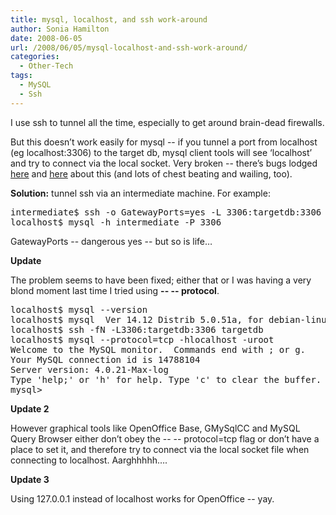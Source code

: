 ```yaml
---
title: mysql, localhost, and ssh work-around
author: Sonia Hamilton
date: 2008-06-05
url: /2008/06/05/mysql-localhost-and-ssh-work-around/
categories:
  - Other-Tech
tags:
  - MySQL
  - Ssh
---
```

I use ssh to tunnel all the time, especially to get around brain-dead firewalls.

<!--more-->

But this doesn&#8217;t work easily for mysql -- if you tunnel a port from localhost (eg localhost:3306) to the target db, mysql client tools will see &#8216;localhost&#8217; and try to connect via the local socket. Very broken -- there&#8217;s bugs lodged [here][1] and [here][2] about this (and lots of chest beating and wailing, too).

**Solution:** tunnel ssh via an intermediate machine. For example:

<pre>intermediate$ ssh -o GatewayPorts=yes -L 3306:targetdb:3306 targetdb
localhost$ mysql -h intermediate -P 3306</pre>

GatewayPorts -- dangerous yes -- but so is life&#8230;

**Update**

The problem seems to have been fixed; either that or I was having a very blond moment last time I tried using **-- -- protocol**.

<pre>localhost$ mysql --version
localhost$ mysql  Ver 14.12 Distrib 5.0.51a, for debian-linux-gnu (i486) using readline 5.2
localhost$ ssh -fN -L3306:targetdb:3306 targetdb
localhost$ mysql --protocol=tcp -hlocalhost -uroot
Welcome to the MySQL monitor.  Commands end with ; or g.
Your MySQL connection id is 14788104
Server version: 4.0.21-Max-log
Type 'help;' or 'h' for help. Type 'c' to clear the buffer.
mysql&gt;</pre>

**Update 2**

However graphical tools like OpenOffice Base, GMySqlCC and MySQL Query Browser either don&#8217;t obey the -- -- protocol=tcp flag or don&#8217;t have a place to set it, and therefore try to connect via the local socket file when connecting to localhost. Aarghhhhh&#8230;.

**Update 3**

Using 127.0.0.1 instead of localhost works for OpenOffice -- yay.

 [1]: http://bugs.mysql.com/bug.php?id=27361
 [2]: http://bugs.mysql.com/bug.php?id=31577
